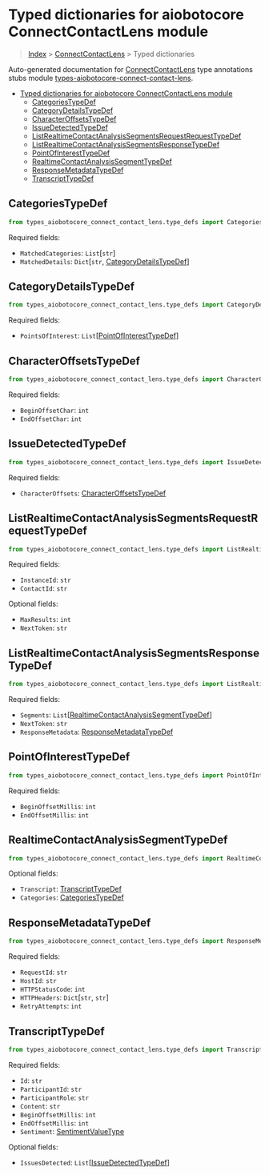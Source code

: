 <a id="typed-dictionaries-for-aiobotocore-connectcontactlens-module"></a>

# Typed dictionaries for aiobotocore ConnectContactLens module

> [Index](../README.md) > [ConnectContactLens](./README.md) > Typed
> dictionaries

Auto-generated documentation for
[ConnectContactLens](https://boto3.amazonaws.com/v1/documentation/api/latest/reference/services/connect-contact-lens.html#ConnectContactLens)
type annotations stubs module
[types-aiobotocore-connect-contact-lens](https://pypi.org/project/types-aiobotocore-connect-contact-lens/).

- [Typed dictionaries for aiobotocore ConnectContactLens module](#typed-dictionaries-for-aiobotocore-connectcontactlens-module)
  - [CategoriesTypeDef](#categoriestypedef)
  - [CategoryDetailsTypeDef](#categorydetailstypedef)
  - [CharacterOffsetsTypeDef](#characteroffsetstypedef)
  - [IssueDetectedTypeDef](#issuedetectedtypedef)
  - [ListRealtimeContactAnalysisSegmentsRequestRequestTypeDef](#listrealtimecontactanalysissegmentsrequestrequesttypedef)
  - [ListRealtimeContactAnalysisSegmentsResponseTypeDef](#listrealtimecontactanalysissegmentsresponsetypedef)
  - [PointOfInterestTypeDef](#pointofinteresttypedef)
  - [RealtimeContactAnalysisSegmentTypeDef](#realtimecontactanalysissegmenttypedef)
  - [ResponseMetadataTypeDef](#responsemetadatatypedef)
  - [TranscriptTypeDef](#transcripttypedef)

<a id="categoriestypedef"></a>

## CategoriesTypeDef

```python
from types_aiobotocore_connect_contact_lens.type_defs import CategoriesTypeDef
```

Required fields:

- `MatchedCategories`: `List`\[`str`\]
- `MatchedDetails`: `Dict`\[`str`,
  [CategoryDetailsTypeDef](./type_defs.md#categorydetailstypedef)\]

<a id="categorydetailstypedef"></a>

## CategoryDetailsTypeDef

```python
from types_aiobotocore_connect_contact_lens.type_defs import CategoryDetailsTypeDef
```

Required fields:

- `PointsOfInterest`:
  `List`\[[PointOfInterestTypeDef](./type_defs.md#pointofinteresttypedef)\]

<a id="characteroffsetstypedef"></a>

## CharacterOffsetsTypeDef

```python
from types_aiobotocore_connect_contact_lens.type_defs import CharacterOffsetsTypeDef
```

Required fields:

- `BeginOffsetChar`: `int`
- `EndOffsetChar`: `int`

<a id="issuedetectedtypedef"></a>

## IssueDetectedTypeDef

```python
from types_aiobotocore_connect_contact_lens.type_defs import IssueDetectedTypeDef
```

Required fields:

- `CharacterOffsets`:
  [CharacterOffsetsTypeDef](./type_defs.md#characteroffsetstypedef)

<a id="listrealtimecontactanalysissegmentsrequestrequesttypedef"></a>

## ListRealtimeContactAnalysisSegmentsRequestRequestTypeDef

```python
from types_aiobotocore_connect_contact_lens.type_defs import ListRealtimeContactAnalysisSegmentsRequestRequestTypeDef
```

Required fields:

- `InstanceId`: `str`
- `ContactId`: `str`

Optional fields:

- `MaxResults`: `int`
- `NextToken`: `str`

<a id="listrealtimecontactanalysissegmentsresponsetypedef"></a>

## ListRealtimeContactAnalysisSegmentsResponseTypeDef

```python
from types_aiobotocore_connect_contact_lens.type_defs import ListRealtimeContactAnalysisSegmentsResponseTypeDef
```

Required fields:

- `Segments`:
  `List`\[[RealtimeContactAnalysisSegmentTypeDef](./type_defs.md#realtimecontactanalysissegmenttypedef)\]
- `NextToken`: `str`
- `ResponseMetadata`:
  [ResponseMetadataTypeDef](./type_defs.md#responsemetadatatypedef)

<a id="pointofinteresttypedef"></a>

## PointOfInterestTypeDef

```python
from types_aiobotocore_connect_contact_lens.type_defs import PointOfInterestTypeDef
```

Required fields:

- `BeginOffsetMillis`: `int`
- `EndOffsetMillis`: `int`

<a id="realtimecontactanalysissegmenttypedef"></a>

## RealtimeContactAnalysisSegmentTypeDef

```python
from types_aiobotocore_connect_contact_lens.type_defs import RealtimeContactAnalysisSegmentTypeDef
```

Optional fields:

- `Transcript`: [TranscriptTypeDef](./type_defs.md#transcripttypedef)
- `Categories`: [CategoriesTypeDef](./type_defs.md#categoriestypedef)

<a id="responsemetadatatypedef"></a>

## ResponseMetadataTypeDef

```python
from types_aiobotocore_connect_contact_lens.type_defs import ResponseMetadataTypeDef
```

Required fields:

- `RequestId`: `str`
- `HostId`: `str`
- `HTTPStatusCode`: `int`
- `HTTPHeaders`: `Dict`\[`str`, `str`\]
- `RetryAttempts`: `int`

<a id="transcripttypedef"></a>

## TranscriptTypeDef

```python
from types_aiobotocore_connect_contact_lens.type_defs import TranscriptTypeDef
```

Required fields:

- `Id`: `str`
- `ParticipantId`: `str`
- `ParticipantRole`: `str`
- `Content`: `str`
- `BeginOffsetMillis`: `int`
- `EndOffsetMillis`: `int`
- `Sentiment`: [SentimentValueType](./literals.md#sentimentvaluetype)

Optional fields:

- `IssuesDetected`:
  `List`\[[IssueDetectedTypeDef](./type_defs.md#issuedetectedtypedef)\]
